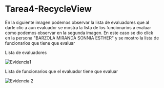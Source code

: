 # Tarea4-RecycleView

En la siguiente imagen podemos observar la lista de evaluadores que al darle clic a aun evaluador se mostra la lista de los funcionarios a evaluar como podemos observar en la segunda imagen.
En este caso se dio click en la persona "BARZOLA MIRANDA SONNIA ESTHER" y se mostro la lista de funcionarios que tiene que evaluar 

Lista de evaluadores

![Evidencia1](https://user-images.githubusercontent.com/95297941/147304168-d30d1f64-5d94-463c-85d7-9d1fd7ba085f.png)

Lista de funcionarios que el evaluador tiene que evaluar

![Evidencia 2](https://user-images.githubusercontent.com/95297941/147304249-ab642b82-be03-4c2a-ad07-0ce2930ed4fd.png)
